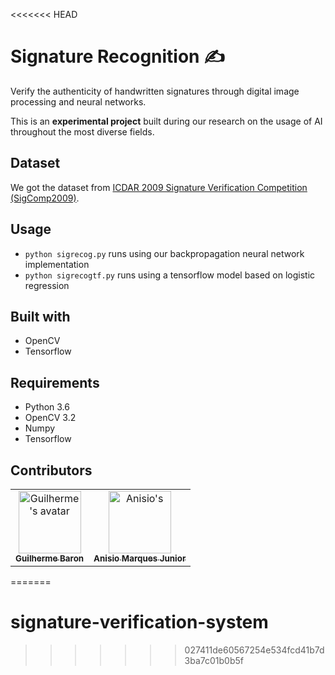 <<<<<<< HEAD
# Signature Recognition ✍️

Verify the authenticity of handwritten signatures through digital image processing and neural networks.

This is an **experimental project** built during our research on the usage of AI throughout the most diverse fields.

## Dataset
We got the dataset from [ICDAR 2009 Signature Verification Competition (SigComp2009)](http://www.iapr-tc11.org/mediawiki/index.php?title=ICDAR_2009_Signature_Verification_Competition_(SigComp2009)).

## Usage
- `python sigrecog.py` runs using our backpropagation neural network implementation
- `python sigrecogtf.py` runs using a tensorflow model based on logistic regression

## Built with
- OpenCV
- Tensorflow

## Requirements
- Python 3.6
- OpenCV 3.2
- Numpy
- Tensorflow

## Contributors

<table>
    <tr>
        <td align="center">
            <a href="https://github.com/gnbaron">
                <img src="https://avatars.githubusercontent.com/u/4841110?v=3" width="100px;" alt="Guilherme's avatar" /><br />
                <sub><b>Guilherme Baron</b></sub>
            </a>
        </td>
        <td align="center">
            <a href="https://github.com/anisiomqs">
                <img src="https://avatars.githubusercontent.com/u/7771541?v=3" width="100px;" alt="Anisio's " /><br />
                <sub><b>Anisio Marques Junior</b></sub>
            </a>
        </td>        
    </tr>
</table>


=======
# signature-verification-system
>>>>>>> 027411de60567254e534fcd41b7d3ba7c01b0b5f
